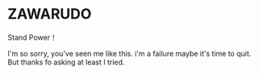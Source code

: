# ZAWARUDO
Stand Power！

I'm so sorry, you've seen me like this.
i'm a failure
maybe it's time to quit.
But thanks fo asking
at least I tried.

